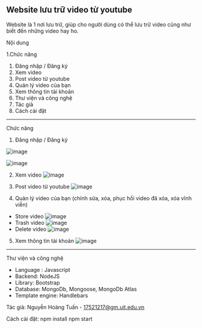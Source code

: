 Website lưu trữ video từ youtube
---
Website là 1 nơi lưu trữ, giúp cho người dùng có thể lưu trữ video cũng như biết đến những video hay ho.

Nội dung

1.Chức năng
  1. Đăng nhập / Đăng ký
  2. Xem video
  3. Post video từ youtube
  4. Quản lý video của bạn
  5. Xem thông tin tài khoản
2. Thư viện và công nghệ
3. Tác giả
4. Cách cài đặt
---
Chức năng
  1. Đăng nhập / Đăng ký

  ![image](https://user-images.githubusercontent.com/48887111/122668969-272e6500-d1e5-11eb-9099-9aa7b1134180.png)
  
  ![image](https://user-images.githubusercontent.com/48887111/122668975-331a2700-d1e5-11eb-81cc-57d2ce610a8d.png)

  2. Xem video
  ![image](https://user-images.githubusercontent.com/48887111/122668986-4b8a4180-d1e5-11eb-9983-2cb05ea93d9a.png)
  
  3. Post video từ youtube
  ![image](https://user-images.githubusercontent.com/48887111/122669044-9f952600-d1e5-11eb-93b9-591bdb381825.png)

  4. Quản lý video của bạn (chỉnh sửa, xóa, phục hồi video đã xóa, xóa vĩnh viễn)
  * Store video
  ![image](https://user-images.githubusercontent.com/48887111/122669117-04e91700-d1e6-11eb-9454-9bef82a7b1c6.png)
  * Trash video
  ![image](https://user-images.githubusercontent.com/48887111/122669139-20542200-d1e6-11eb-9b3e-176b7b7be654.png)
  * Delete video
  ![image](https://user-images.githubusercontent.com/48887111/122669148-2e09a780-d1e6-11eb-9acc-29112e5c034f.png)

  5. Xem thông tin tài khoản
  ![image](https://user-images.githubusercontent.com/48887111/122669063-c05d7b80-d1e5-11eb-98ef-3abd6af23806.png)

---
Thư viện và công nghệ
  * Language : Javascript
  * Backend: NodeJS
  * Library: Bootstrap
  * Database: MongoDb, Mongoose, MongoDb Atlas
  * Template engine: Handlebars

Tác giả:
  Nguyễn Hoàng Tuấn - 17521217@gm.uit.edu.vn
  
Cách cài đặt:
  npm install
  npm start
